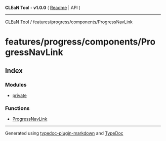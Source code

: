**CLEaN Tool - v1.0.0** ( [Readme](../../../../README.md) \| API )

***

[CLEaN Tool](../../../../modules.md) / features/progress/components/ProgressNavLink

# features/progress/components/ProgressNavLink

## Index

### Modules

- [private](private/README.md)

### Functions

- [ProgressNavLink](functions/ProgressNavLink.md)

***

Generated using [typedoc-plugin-markdown](https://www.npmjs.com/package/typedoc-plugin-markdown) and [TypeDoc](https://typedoc.org/)
